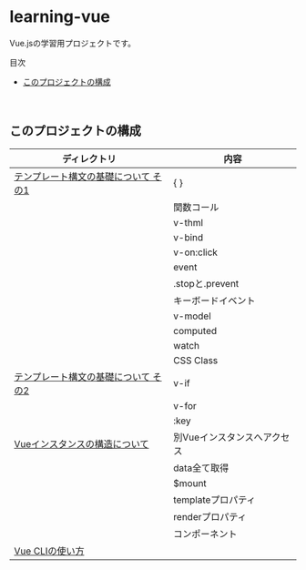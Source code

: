 # learning-vue
Vue.jsの学習用プロジェクトです。

<!-- START doctoc generated TOC please keep comment here to allow auto update -->
<!-- DON'T EDIT THIS SECTION, INSTEAD RE-RUN doctoc TO UPDATE -->
目次

- [このプロジェクトの構成](#%E3%81%93%E3%81%AE%E3%83%97%E3%83%AD%E3%82%B8%E3%82%A7%E3%82%AF%E3%83%88%E3%81%AE%E6%A7%8B%E6%88%90)

<!-- END doctoc generated TOC please keep comment here to allow auto update -->
<br>

## このプロジェクトの構成

| ディレクトリ                                         | 内容              |
| ---------------------------------------------- | --------------- |
| [テンプレート構文の基礎について その1](./1-template-syntax)     | { }             |
|                                                | 関数コール           |
|                                                | v-thml          |
|                                                | v-bind          |
|                                                | v-on:click      |
|                                                | event           |
|                                                | .stopと.prevent  |
|                                                | キーボードイベント       |
|                                                | v-model         |
|                                                | computed        |
|                                                | watch           |
|                                                | CSS Class       |
| [テンプレート構文の基礎について その2](./2-template-syntax)     | v-if            |
|                                                | v-for           |
|                                                | :key            |
| [Vueインスタンスの構造について](./3-vue-instance-structure) | 別Vueインスタンスへアクセス |
|                                                | data全て取得        |
|                                                | $mount          |
|                                                | templateプロパティ   |
|                                                | renderプロパティ     |
|                                                | コンポーネント         |
| [Vue CLIの使い方](./4-vue-cli)     |             |

<br>
